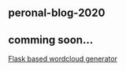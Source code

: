 ## peronal-blog-2020
comming soon...
---
[Flask based wordcloud generator](https://github.com/c17hawke/flask-based-wordcloud-generator)
